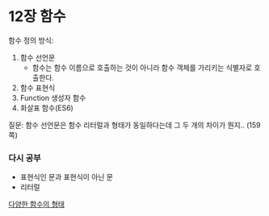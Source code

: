 # 12장 함수

함수 정의 방식:

1. 함수 선언문
   - 함수는 함수 이름으로 호출하는 것이 아니라 함수 객체를 가리키는 식별자로 호출한다.
2. 함수 표현식
3. Function 생성자 함수
4. 화살표 함수(ES6)

질문: 함수 선언문은 함수 리터럴과 형태가 동일하다는데 그 두 개의 차이가 뭔지.. (159쪽)

### 다시 공부

- 표현식인 문과 표현식이 아닌 문
- 리터럴

[다양한 함수의 형태](https://www.notion.so/e7b732fd01124dc4bf9900ba4ab906c6?pvs=21)
